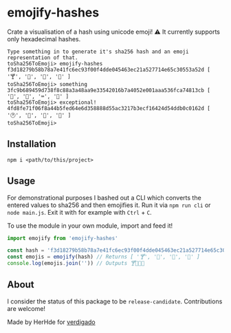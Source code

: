 # emojify-hashes

Crate a visualisation of a hash using unicode emoji!
⚠️ It currently supports only hexadecimal hashes.

```plain
Type something in to generate it's sha256 hash and an emoji representation of that.
toSha256ToEmoji> emojify-hashes
f3d18279b58b78a7e41fc6ec93f00f4dde045463ec21a527714e65c30553a52d [ '🍸', '🥧', '🐏', '🐗' ]
toSha256ToEmoji> something
3fc9b689459d738f8c88a3a48aa9e33542016b7a4052e001aaa536fca74813cb [ '🦷', '🥍', '⌨', '🧺' ]
toSha256ToEmoji> exceptional!
4fd8fe71f06f8a44b5fed64e6d358888d55ac3217b3ecf16424d54ddb0c0162d [ '🕐', '🍙', '🤥', '🔨' ]
toSha256ToEmoji> 
```

## Installation

```shell
npm i <path/to/this/project>
```

## Usage

For demonstrational purposes I bashed out a CLI which converts the entered values to sha256 and then emojifies it. Run it via `npm run cli` or `node main.js`. Exit it with for example with `Ctrl` + `C`.

To use the module in your own module, import and feed it!

```js
import emojify from 'emojify-hashes'

const hash = 'f3d18279b58b78a7e41fc6ec93f00f4dde045463ec21a527714e65c30553a52d' // sha256 of 'emojify-hashes'
const emojis = emojify(hash) // Returns [ '🍸', '🥧', '🐏', '🐗' ]
console.log(emojis.join('')) // Outputs 🍸🥧🐏🐗
```

## About

I consider the status of this package to be `release-candidate`. Contributions are welcome!

Made by HerHde for [verdigado](https://verdigado.com/)
